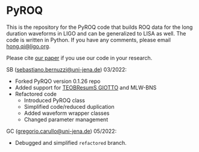 # PyROQ
This is the repository for the PyROQ code that builds ROQ data for the long duration waveforms in LIGO and can be generalized to LISA as well. The code is written in Python. If you have any comments, please email hong.qi@ligo.org.

Please cite [our paper](https://arxiv.org/abs/2009.13812) if you use our code in your research. 

SB (sebastiano.bernuzzi@uni-jena.de) 03/2022:
   * Forked PyRQO version 0.1.26 repo
   * Added support for [TEOBResumS GIOTTO](https://bitbucket.org/eob_ihes/teobresums/src/master/) and MLW-BNS
   * Refactored code
     - Introduced PyROQ class
     - Simplified code/reduced duplication
     - Added waveform wrapper classes
     - Changed parameter management

GC (gregorio.carullo@uni-jena.de) 05/2022:
  * Debugged and simplified `refactored` branch.
